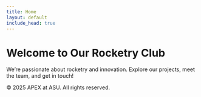 ```yaml
---
title: Home
layout: default
include_head: true
---
```


# Welcome to Our Rocketry Club

We’re passionate about rocketry and innovation. Explore our projects, meet the team, and get in touch!

&copy; 2025 APEX at ASU. All rights reserved.
